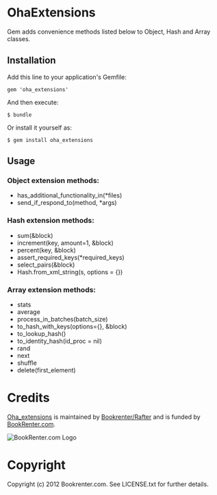 # OhaExtensions

Gem adds convenience methods listed below to Object, Hash and Array classes.

## Installation

Add this line to your application's Gemfile:

    gem 'oha_extensions'

And then execute:

    $ bundle

Or install it yourself as:

    $ gem install oha_extensions

## Usage

### Object extension methods:

  * has_additional_functionality_in(*files)
  * send_if_respond_to(method, *args)

### Hash extension methods:

  * sum(&block)
  * increment(key, amount=1, &block)
  * percent(key, &block)
  * assert_required_keys(*required_keys)
  * select_pairs(&block)
  * Hash.from_xml_string(s, options = {})

### Array extension methods:

  * stats
  * average
  * process_in_batches(batch_size)
  * to_hash_with_keys(options={}, &block)
  * to_lookup_hash()
  * to_identity_hash(id_proc = nil)
  * rand
  * next
  * shuffle
  * delete(first_element)


# Credits

[Oha_extensions](https://github.com/bkr/oha_extensions) is maintained by [Bookrenter/Rafter](http://github.com/bkr) and is funded by [BookRenter.com](http://www.bookrenter.com "BookRenter.com").

![BookRenter.com Logo](http://assets0.bookrenter.com/images/header/bookrenter_logo.gif "BookRenter.com")

# Copyright

Copyright (c) 2012 Bookrenter.com. See LICENSE.txt for further details.